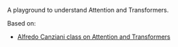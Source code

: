 A playground to understand Attention and Transformers.

Based on: 

- [Alfredo Canziani class on Attention and Transformers](https://www.youtube.com/watch?v=fEVyfT-gLqQ&t=828s)